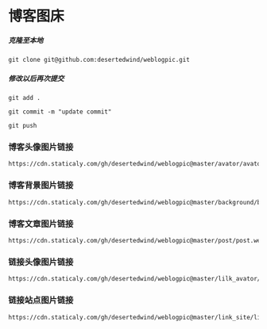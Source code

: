 # 博客图床

##### 克隆至本地

```
git clone git@github.com:desertedwind/weblogpic.git
```

##### 修改以后再次提交

```
git add .
```

```
git commit -m "update commit"
```

```
git push
```

### 博客头像图片链接

```
https://cdn.staticaly.com/gh/desertedwind/weblogpic@master/avator/avator.webp
```
### 博客背景图片链接

```
https://cdn.staticaly.com/gh/desertedwind/weblogpic@master/background/background.webp
```
### 博客文章图片链接

```
https://cdn.staticaly.com/gh/desertedwind/weblogpic@master/post/post.webp
```

### 链接头像图片链接

```
https://cdn.staticaly.com/gh/desertedwind/weblogpic@master/lilk_avator/lilk_avator.webp
```
### 链接站点图片链接

```
https://cdn.staticaly.com/gh/desertedwind/weblogpic@master/link_site/link_site.webp
```



